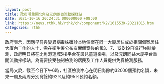 ```yaml
---
layout: post
title: 政府明重開北角及元朗兩個流動採樣站
date: 2021-10-16 20:24:31.000000000 +08:00
link: https://news.rthk.hk/rthk/ch/component/k2/1615530-20211016.htm
categories: rthk
---
```


政府表示，因應早前與變異病毒株確診本地個案在同一大廈居住或於相關個案居住大廈內工作的人士，需在衞生署公布有關個案後的第3、7、12及19日進行強制檢測，政府明日將在北角港運城5樓平台花園兒童遊樂場，以及元朗同益大廈平台重開流動採樣站，為需要接受強制檢測的居民及工作人員提供免費檢測服務。

當局又說，截至今日下午6時，社區檢測中心在明日尚餘約32000個預約名額，未來一周及兩周分別尚餘約92%及約95%預約名額。
